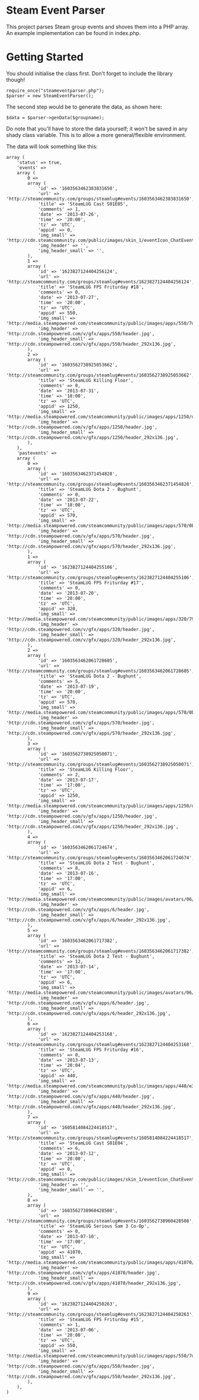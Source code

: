 Steam Event Parser
=====

This project parses Steam group events and shoves them into a PHP
array. An example implementation can be found in index.php.

Getting Started
=====

You should initialise the class first. Don't forget to include the library
though!

    require_once("steameventparser.php");
    $parser = new SteamEventParser();

The second step would be to generate the data, as shown here:

    $data = $parser->genData($groupname);

Do note that you'll have to store the data yourself; it won't be
saved in any shady class variable. This is to allow a more general/flexible
environment.

The data will look something like this:

    array (
        'status' => true,
        'events' =>
        array (
            0 =>
            array (
                'id' => '1603563462383831650',
                'url' => 'http://steamcommunity.com/groups/steamlug#events/1603563462383831650',
                'title' => 'SteamLUG Cast S01E05',
                'comments' => 1,
                'date' => '2013-07-26',
                'time' => '20:00',
                'tz' => 'UTC',
                'appid' => 0,
                'img_small' => 'http://cdn.steamcommunity.com/public/images/skin_1/eventIcon_ChatEvent.jpg',
                'img_header' => '',
                'img_header_small' => '',
            ),
            1 =>
            array (
                'id' => '1623827124404256124',
                'url' => 'http://steamcommunity.com/groups/steamlug#events/1623827124404256124',
                'title' => 'SteamLUG FPS Friturday #18',
                'comments' => 0,
                'date' => '2013-07-27',
                'time' => '20:00',
                'tz' => 'UTC',
                'appid' => 550,
                'img_small' => 'http://media.steampowered.com/steamcommunity/public/images/apps/550/7d5a243f9500d2f8467312822f8af2a2928777ed.jpg',
                'img_header' => 'http://cdn.steampowered.com/v/gfx/apps/550/header.jpg',
                'img_header_small' => 'http://cdn.steampowered.com/v/gfx/apps/550/header_292x136.jpg',
            ),
            2 =>
            array (
                'id' => '1603562738925053662',
                'url' => 'http://steamcommunity.com/groups/steamlug#events/1603562738925053662',
                'title' => 'SteamLUG Killing Floor',
                'comments' => 0,
                'date' => '2013-07-31',
                'time' => '18:00',
                'tz' => 'UTC',
                'appid' => 1250,
                'img_small' => 'http://media.steampowered.com/steamcommunity/public/images/apps/1250/d8a2d777cb4c59cf06aa244166db232336520547.jpg',
                'img_header' => 'http://cdn.steampowered.com/v/gfx/apps/1250/header.jpg',
                'img_header_small' => 'http://cdn.steampowered.com/v/gfx/apps/1250/header_292x136.jpg',
            ),
        ),
        'pastevents' =>
        array (
            0 =>
            array (
                'id' => '1603563462371454828',
                'url' => 'http://steamcommunity.com/groups/steamlug#events/1603563462371454828',
                'title' => 'SteamLUG Dota 2 - Bughunt',
                'comments' => 0,
                'date' => '2013-07-22',
                'time' => '18:00',
                'tz' => 'UTC',
                'appid' => 570,
                'img_small' => 'http://media.steampowered.com/steamcommunity/public/images/apps/570/0bbb630d63262dd66d2fdd0f7d37e8661a410075.jpg',
                'img_header' => 'http://cdn.steampowered.com/v/gfx/apps/570/header.jpg',
                'img_header_small' => 'http://cdn.steampowered.com/v/gfx/apps/570/header_292x136.jpg',
            ),
            1 =>
            array (
                'id' => '1623827124404255106',
                'url' => 'http://steamcommunity.com/groups/steamlug#events/1623827124404255106',
                'title' => 'SteamLUG FPS Friturday #17',
                'comments' => 0,
                'date' => '2013-07-20',
                'time' => '20:00',
                'tz' => 'UTC',
                'appid' => 320,
                'img_small' => 'http://media.steampowered.com/steamcommunity/public/images/apps/320/795e85364189511f4990861b578084deef086cb1.jpg',
                'img_header' => 'http://cdn.steampowered.com/v/gfx/apps/320/header.jpg',
                'img_header_small' => 'http://cdn.steampowered.com/v/gfx/apps/320/header_292x136.jpg',
            ),
            2 =>
            array (
                'id' => '1603563462061728605',
                'url' => 'http://steamcommunity.com/groups/steamlug#events/1603563462061728605',
                'title' => 'SteamLUG Dota 2 - Bughunt',
                'comments' => 5,
                'date' => '2013-07-19',
                'time' => '20:00',
                'tz' => 'UTC',
                'appid' => 570,
                'img_small' => 'http://media.steampowered.com/steamcommunity/public/images/apps/570/0bbb630d63262dd66d2fdd0f7d37e8661a410075.jpg',
                'img_header' => 'http://cdn.steampowered.com/v/gfx/apps/570/header.jpg',
                'img_header_small' => 'http://cdn.steampowered.com/v/gfx/apps/570/header_292x136.jpg',
            ),
            3 =>
            array (
                'id' => '1603562738925050071',
                'url' => 'http://steamcommunity.com/groups/steamlug#events/1603562738925050071',
                'title' => 'SteamLUG Killing Floor',
                'comments' => 2,
                'date' => '2013-07-17',
                'time' => '17:00',
                'tz' => 'UTC',
                'appid' => 1250,
                'img_small' => 'http://media.steampowered.com/steamcommunity/public/images/apps/1250/d8a2d777cb4c59cf06aa244166db232336520547.jpg',
                'img_header' => 'http://cdn.steampowered.com/v/gfx/apps/1250/header.jpg',
                'img_header_small' => 'http://cdn.steampowered.com/v/gfx/apps/1250/header_292x136.jpg',
            ),
            4 =>
            array (
                'id' => '1603563462061724674',
                'url' => 'http://steamcommunity.com/groups/steamlug#events/1603563462061724674',
                'title' => 'SteamLUG Dota 2 Test - Bughunt',
                'comments' => 8,
                'date' => '2013-07-16',
                'time' => '17:00',
                'tz' => 'UTC',
                'appid' => 6,
                'img_small' => 'http://media.steampowered.com/steamcommunity/public/images/avatars/06/061818254b2c99ac49e6626adb128ed1282a392f.jpg',
                'img_header' => 'http://cdn.steampowered.com/v/gfx/apps/6/header.jpg',
                'img_header_small' => 'http://cdn.steampowered.com/v/gfx/apps/6/header_292x136.jpg',
            ),
            5 =>
            array (
                'id' => '1603563462061717382',
                'url' => 'http://steamcommunity.com/groups/steamlug#events/1603563462061717382',
                'title' => 'SteamLUG Dota 2 Test - Bughunt',
                'comments' => 12,
                'date' => '2013-07-14',
                'time' => '17:00',
                'tz' => 'UTC',
                'appid' => 6,
                'img_small' => 'http://media.steampowered.com/steamcommunity/public/images/avatars/06/061818254b2c99ac49e6626adb128ed1282a392f.jpg',
                'img_header' => 'http://cdn.steampowered.com/v/gfx/apps/6/header.jpg',
                'img_header_small' => 'http://cdn.steampowered.com/v/gfx/apps/6/header_292x136.jpg',
            ),
            6 =>
            array (
                'id' => '1623827124404253168',
                'url' => 'http://steamcommunity.com/groups/steamlug#events/1623827124404253168',
                'title' => 'SteamLUG FPS Friturday #16',
                'comments' => 0,
                'date' => '2013-07-13',
                'time' => '20:04',
                'tz' => 'UTC',
                'appid' => 440,
                'img_small' => 'http://media.steampowered.com/steamcommunity/public/images/apps/440/e3f595a92552da3d664ad00277fad2107345f743.jpg',
                'img_header' => 'http://cdn.steampowered.com/v/gfx/apps/440/header.jpg',
                'img_header_small' => 'http://cdn.steampowered.com/v/gfx/apps/440/header_292x136.jpg',
            ),
            7 =>
            array (
                'id' => '1605814084224418517',
                'url' => 'http://steamcommunity.com/groups/steamlug#events/1605814084224418517',
                'title' => 'SteamLUG Cast S01E04',
                'comments' => 6,
                'date' => '2013-07-12',
                'time' => '20:00',
                'tz' => 'UTC',
                'appid' => 0,
                'img_small' => 'http://cdn.steamcommunity.com/public/images/skin_1/eventIcon_ChatEvent.jpg',
                'img_header' => '',
                'img_header_small' => '',
            ),
            8 =>
            array (
                'id' => '1603562738960428508',
                'url' => 'http://steamcommunity.com/groups/steamlug#events/1603562738960428508',
                'title' => 'SteamLUG Serious Sam 3 Co-Op',
                'comments' => 0,
                'date' => '2013-07-10',
                'time' => '17:00',
                'tz' => 'UTC',
                'appid' => 41070,
                'img_small' => 'http://media.steampowered.com/steamcommunity/public/images/apps/41070/2e7a17d4b345ffb13ef3d9e39257c2659fe4a86b.jpg',
                'img_header' => 'http://cdn.steampowered.com/v/gfx/apps/41070/header.jpg',
                'img_header_small' => 'http://cdn.steampowered.com/v/gfx/apps/41070/header_292x136.jpg',
            ),
            9 =>
            array (
                'id' => '1623827124404250263',
                'url' => 'http://steamcommunity.com/groups/steamlug#events/1623827124404250263',
                'title' => 'SteamLUG FPS Friturday #15',
                'comments' => 1,
                'date' => '2013-07-06',
                'time' => '20:00',
                'tz' => 'UTC',
                'appid' => 550,
                'img_small' => 'http://media.steampowered.com/steamcommunity/public/images/apps/550/7d5a243f9500d2f8467312822f8af2a2928777ed.jpg',
                'img_header' => 'http://cdn.steampowered.com/v/gfx/apps/550/header.jpg',
                'img_header_small' => 'http://cdn.steampowered.com/v/gfx/apps/550/header_292x136.jpg',
            ),
        ),
    )
